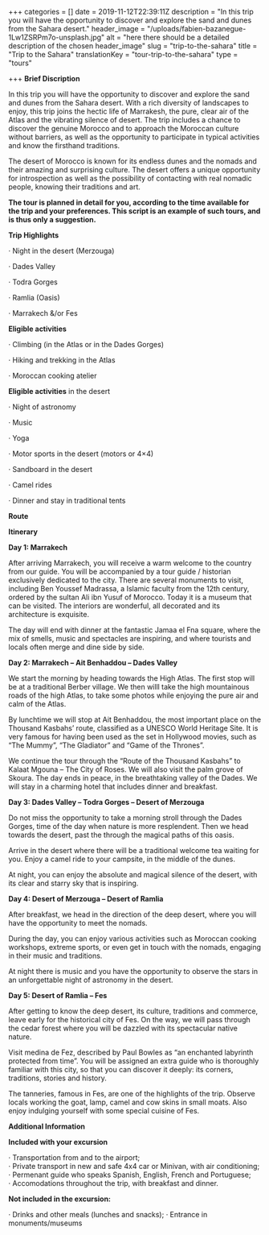 +++
categories = []
date = 2019-11-12T22:39:11Z
description = "In this trip you will have the opportunity to discover and explore the sand and dunes from the Sahara desert."
header_image = "/uploads/fabien-bazanegue-1Lw1ZSRPm7o-unsplash.jpg"
alt = "here there should be a detailed description of the chosen header_image"
slug = "trip-to-the-sahara"
title = "Trip to the Sahara"
translationKey = "tour-trip-to-the-sahara"
type = "tours"

+++
**Brief Discription**

In this trip you will have the opportunity to discover and explore the sand and dunes from the Sahara desert. With a rich diversity of landscapes to enjoy, this trip joins the hectic life of Marrakesh, the pure, clear air of the Atlas and the vibrating silence of desert. The trip includes a chance to discover the genuine Morocco and to approach the Moroccan culture without barriers, as well as the opportunity to participate in typical activities and know the firsthand traditions.

The desert of Morocco is known for its endless dunes and the nomads and their amazing and surprising culture. The desert offers a unique opportunity for introspection as well as the possibility of contacting with real nomadic people, knowing their traditions and art.

**The tour is planned in detail for you, according to the time available for the trip and your preferences. This script is an example of such tours, and is thus only a suggestion.**

**Trip Highlights**

· Night in the desert (Merzouga)

· Dades Valley

· Todra Gorges

· Ramlia (Oasis)

· Marrakech &/or Fes

**Eligible activities**

· Climbing (in the Atlas or in the Dades Gorges)

· Hiking and trekking in the Atlas

· Moroccan cooking atelier

**Eligible activities** in the desert

· Night of astronomy

· Music

· Yoga

· Motor sports in the desert (motors or 4×4)

· Sandboard in the desert

· Camel rides

· Dinner and stay in traditional tents

**Route**

**Itinerary**

**Day 1: Marrakech**

After arriving Marrakech, you will receive a warm welcome to the country from our guide. You will be accompanied by a tour guide / historian exclusively dedicated to the city. There are several monuments to visit, including Ben Youssef Madrassa, a Islamic faculty from the 12th century, ordered by the sultan Ali ibn Yusuf of Morocco. Today it is a museum that can be visited. The interiors are wonderful, all decorated and its architecture is exquisite.

The day will end with dinner at the fantastic Jamaa el Fna square, where the mix of smells, music and spectacles are inspiring, and where tourists and locals often merge and dine side by side.

**Day 2: Marrakech – Ait Benhaddou – Dades Valley**

We start the morning by heading towards the High Atlas. The first stop will be at a traditional Berber village. We then willl take the high mountainous roads of the high Atlas, to take some photos while enjoying the pure air and calm of the Atlas.

By lunchtime we will stop at Ait Benhaddou, the most important place on the Thousand Kasbahs’ route, classified as a UNESCO World Heritage Site. It is very famous for having been used as the set in Hollywood movies, such as “The Mummy”, “The Gladiator” and “Game of the Thrones”.

We continue the tour through the “Route of the Thousand Kasbahs” to Kalaat Mgouna – The City of Roses. We will also visit the palm grove of Skoura. The day ends in peace, in the breathtaking valley of the Dades. We will stay in a charming hotel that includes dinner and breakfast.

**Day 3: Dades Valley – Todra Gorges – Desert of Merzouga**

Do not miss the opportunity to take a morning stroll through the Dades Gorges, time of the day when nature is more resplendent. Then we head towards the desert, past the through the magical paths of this oasis.

Arrive in the desert where there will be a traditional welcome tea waiting for you. Enjoy a camel ride to your campsite, in the middle of the dunes.

At night, you can enjoy the absolute and magical silence of the desert, with its clear and starry sky that is inspiring.

**Day 4: Desert of Merzouga – Desert of Ramlia**

After breakfast, we head in the direction of the deep desert, where you will have the opportunity to meet the nomads.

During the day, you can enjoy various activities such as Moroccan cooking workshops, extreme sports, or even get in touch with the nomads, engaging in their music and traditions.

At night there is music and you have the opportunity to observe the stars in an unforgettable night of astronomy in the desert.

**Day 5: Desert of Ramlia – Fes**

After getting to know the deep desert, its culture, traditions and commerce, leave early for the historical city of Fes. On the way, we will pass through the cedar forest where you will be dazzled with its spectacular native nature.

Visit medina de Fez, described by Paul Bowles as “an enchanted labyrinth protected from time”. You will be assigned an extra guide who is thoroughly familiar with this city, so that you can discover it deeply: its corners, traditions, stories and history.

The tanneries, famous in Fes, are one of the highlights of the trip. Observe locals working the goat, lamp, camel and cow skins in small moats. Also enjoy indulging yourself with some special cuisine of Fes.

**Additional Information**

**Included with your excursion**

· Transportation from and to the airport;  
· Private transport in new and safe 4x4 car or Minivan, with air conditioning;
· Permenant guide who speaks Spanish, English, French and Portuguese;  
· Accomodations throughout the trip, with breakfast and dinner.

**Not included in the excursion:**

· Drinks and other meals (lunches and snacks);
· Entrance in monuments/museums